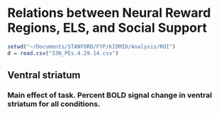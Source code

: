 Relations between Neural Reward Regions, ELS, and Social Support
========================================================


```r
setwd("~/Documents/STANFORD/FYP/KIDMID/Analysis/ROI")
d = read.csv("33N_PEs.4.29.14.csv")
```


Ventral striatum
-----------------

### Main effect of task. Percent BOLD signal change in ventral striatum for all conditions.




























